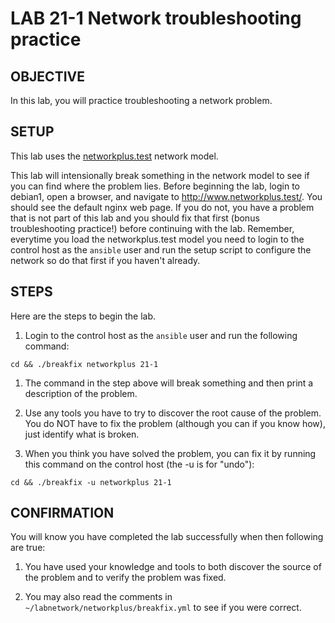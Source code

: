 # LAB 21-1 Network troubleshooting practice

## OBJECTIVE

In this lab, you will practice troubleshooting a network problem.

## SETUP
This lab uses the [networkplus.test](https://github.com/dmbrownlee/demo/blob/master/networkplus/labfiles/README.md) network model.

This lab will intensionally break something in the network model to see if you can find where the problem lies.  Before beginning the lab, login to debian1, open a browser, and navigate to http://www.networkplus.test/.  You should see the default nginx web page.  If you do not, you have a problem that is not part of this lab and you should fix that first (bonus troubleshooting practice!) before continuing with the lab.  Remember, everytime you load the networkplus.test model you need to login to the control host as the ```ansible``` user and run the setup script to configure the network so do that first if you haven't already.

## STEPS

Here are the steps to begin the lab.

1. Login to the control host as the ```ansible``` user and run the following command:

  ```
  cd && ./breakfix networkplus 21-1
  ```

1. The command in the step above will break something and then print a description of the problem.

1. Use any tools you have to try to discover the root cause of the problem.  You do NOT have to fix the problem (although you can if you know how), just identify what is broken.

1.  When you think you have solved the problem, you can fix it by running this command on the control host (the -u is for "undo"):

  ```
  cd && ./breakfix -u networkplus 21-1
  ```

## CONFIRMATION

You will know you have completed the lab successfully when then following are
true:

1. You have used your knowledge and tools to both discover the source of the problem and to verify the problem was fixed.

1. You may also read the comments in ```~/labnetwork/networkplus/breakfix.yml``` to see if you were correct.